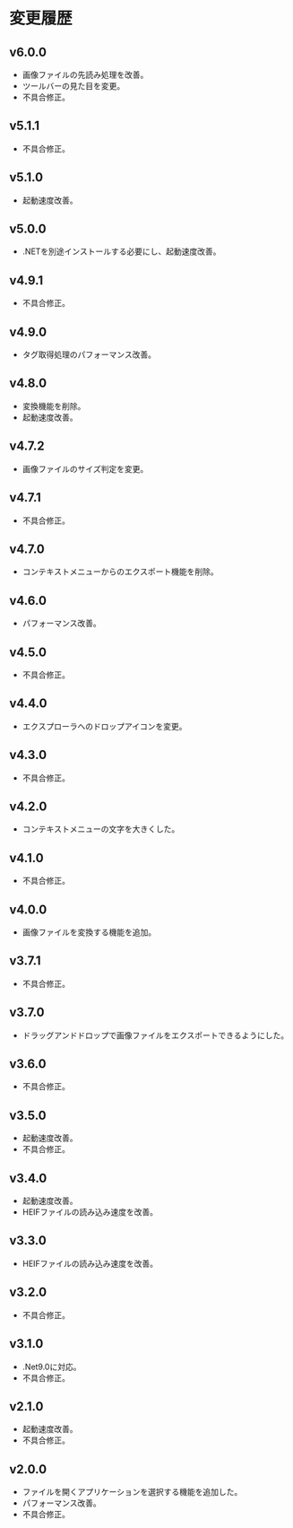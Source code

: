 # 変更履歴

## v6.0.0
* 画像ファイルの先読み処理を改善。
* ツールバーの見た目を変更。
* 不具合修正。

## v5.1.1
* 不具合修正。

## v5.1.0
* 起動速度改善。

## v5.0.0
* .NETを別途インストールする必要にし、起動速度改善。

## v4.9.1
* 不具合修正。

## v4.9.0
* タグ取得処理のパフォーマンス改善。

## v4.8.0
* 変換機能を削除。
* 起動速度改善。

## v4.7.2
* 画像ファイルのサイズ判定を変更。

## v4.7.1
* 不具合修正。

## v4.7.0
* コンテキストメニューからのエクスポート機能を削除。

## v4.6.0
* パフォーマンス改善。

## v4.5.0
* 不具合修正。

## v4.4.0
* エクスプローラへのドロップアイコンを変更。

## v4.3.0
* 不具合修正。

## v4.2.0
* コンテキストメニューの文字を大きくした。

## v4.1.0
* 不具合修正。

## v4.0.0
* 画像ファイルを変換する機能を追加。

## v3.7.1
* 不具合修正。

## v3.7.0
* ドラッグアンドドロップで画像ファイルをエクスポートできるようにした。

## v3.6.0
* 不具合修正。

## v3.5.0
* 起動速度改善。
* 不具合修正。

## v3.4.0
* 起動速度改善。
* HEIFファイルの読み込み速度を改善。

## v3.3.0
* HEIFファイルの読み込み速度を改善。

## v3.2.0
* 不具合修正。

## v3.1.0
* .Net9.0に対応。
* 不具合修正。

## v2.1.0
* 起動速度改善。
* 不具合修正。

## v2.0.0
* ファイルを開くアプリケーションを選択する機能を追加した。
* パフォーマンス改善。
* 不具合修正。
